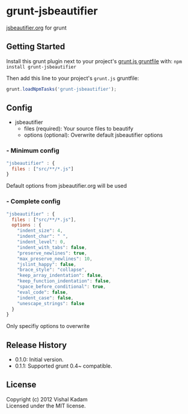 # grunt-jsbeautifier

[jsbeautifier.org](http://jsbeautifier.org/) for grunt

## Getting Started
Install this grunt plugin next to your project's [grunt.js gruntfile][getting_started] with: `npm install grunt-jsbeautifier`

Then add this line to your project's `grunt.js` gruntfile:

```javascript
grunt.loadNpmTasks('grunt-jsbeautifier');
```

[grunt]: http://gruntjs.com/
[getting_started]: https://github.com/gruntjs/grunt/blob/master/docs/getting_started.md

## Config
- jsbeautifier
  - files (required): Your source files to beautify
  - options (optional): Overwrite default jsbeautifier options

### - Minimum config
```javascript
"jsbeautifier" : {
  files : ["src/**/*.js"]
}
```

Default options from jsbeautifier.org will be used

### - Complete config
```javascript
"jsbeautifier" : {
  files : ["src/**/*.js"],
  options : {
    "indent_size": 4,
    "indent_char": " ",
    "indent_level": 0,
    "indent_with_tabs": false,
    "preserve_newlines": true,
    "max_preserve_newlines": 10,
    "jslint_happy": false,
    "brace_style": "collapse",
    "keep_array_indentation": false,
    "keep_function_indentation": false,
    "space_before_conditional": true,
    "eval_code": false,
    "indent_case": false,
    "unescape_strings": false
  }
}
```
Only specifiy options to overwrite

## Release History
* 0.1.0: Initial version.
* 0.1.1: Supported grunt 0.4~ compatible.

## License
Copyright (c) 2012 Vishal Kadam  
Licensed under the MIT license.
